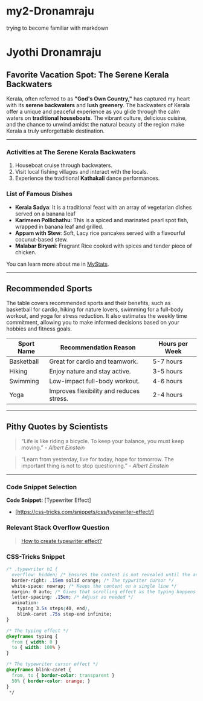 # my2-Dronamraju
trying to become familiar with markdown
# Jyothi Dronamraju

## Favorite Vacation Spot: The Serene Kerala Backwaters

Kerala, often referred to as **"God's Own Country,"** has captured my heart with its **serene backwaters** and **lush greenery**. The backwaters of Kerala offer a unique and peaceful experience as you glide through the calm waters on **traditional houseboats**. The vibrant culture, delicious cuisine, and the chance to unwind amidst the natural beauty of the region make Kerala a truly unforgettable destination.

---

### Activities at The Serene Kerala Backwaters

1. Houseboat cruise through  backwaters.
2. Visit local fishing villages and interact with the locals.
3. Experience the traditional **Kathakali** dance performances.

### List of Famous Dishes

- **Kerala Sadya**: It is a traditional feast with an array of vegetarian dishes served on a banana leaf
- **Karimeen Pollichathu**: This is a spiced and marinated pearl spot fish, wrapped in banana leaf and grilled.
- **Appam with Stew**: Soft, Lacy rice pancakes served with a flavourful cocunut-based stew.
- **Malabar Biryani**: Fragrant Rice cooked with spices and tender piece of chicken.

You can learn more about me in [MyStats](MyStats.md).

---

## Recommended Sports

The table covers recommended sports and their benefits, such as basketball for cardio, hiking for nature lovers, swimming for a full-body workout, and yoga for stress reduction. It also estimates the weekly time commitment, allowing you to make informed decisions based on your hobbies and fitness goals.

| **Sport Name** | **Recommendation Reason**                       | **Hours per Week** |
| -------------- | ----------------------------------------------- | -------------- |
| Basketball     | Great for cardio and teamwork.                  | 5-7 hours      |
| Hiking         | Enjoy nature and stay active.                   | 3-5 hours      |
| Swimming       | Low-impact full-body workout.                   | 4-6 hours      |
| Yoga           | Improves flexibility and reduces stress.        | 2-4 hours      |

---

## Pithy Quotes by Scientists

> “Life is like riding a bicycle. To keep your balance, you must keep moving.” - *Albert Einstein*

> “Learn from yesterday, live for today, hope for tomorrow. The important thing is not to stop questioning.” - *Albert Einstein*
---

### Code Snippet Selection

**Code Snippet:** [Typewriter Effect]
   - [https://css-tricks.com/snippets/css/typewriter-effect/]

### Relevant Stack Overflow Question

> [How to create typewriter effect?](https://stackoverflow.com/questions/63282120/how-to-create-typewriter-effect)

### CSS-Tricks Snippet

```css
/* .typewriter h1 {
  overflow: hidden; /* Ensures the content is not revealed until the animation */
  border-right: .15em solid orange; /* The typwriter cursor */
  white-space: nowrap; /* Keeps the content on a single line */
  margin: 0 auto; /* Gives that scrolling effect as the typing happens */
  letter-spacing: .15em; /* Adjust as needed */
  animation: 
    typing 3.5s steps(40, end),
    blink-caret .75s step-end infinite;
}

/* The typing effect */
@keyframes typing {
  from { width: 0 }
  to { width: 100% }
}

/* The typewriter cursor effect */
@keyframes blink-caret {
  from, to { border-color: transparent }
  50% { border-color: orange; }
}
 */
